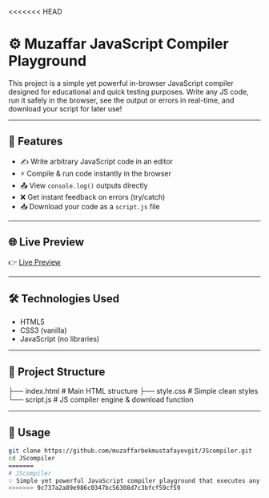 <<<<<<< HEAD
# ⚙️ Muzaffar JavaScript Compiler Playground

This project is a simple yet powerful in-browser JavaScript compiler designed for educational and quick testing purposes. Write any JS code, run it safely in the browser, see the output or errors in real-time, and download your script for later use!

---

## 🚀 Features

- ✍️ Write arbitrary JavaScript code in an editor
- ⚡ Compile & run code instantly in the browser
- 📤 View `console.log()` outputs directly
- ❌ Get instant feedback on errors (try/catch)
- 📥 Download your code as a `script.js` file

---

## 🌐 Live Preview

👉 [Live Preview](https://glittery-sorbet-571888.netlify.app/)

---

## 🛠 Technologies Used

- HTML5
- CSS3 (vanilla)
- JavaScript (no libraries)

---

## 📂 Project Structure

├── index.html # Main HTML structure
├── style.css # Simple clean styles
└── script.js # JS compiler engine & download function

---

## 🔧 Usage
```bash
git clone https://github.com/muzaffarbekmustafayevgit/JScompiler.git
cd JScompiler
=======
# JScompiler
💡 Simple yet powerful JavaScript compiler playground that executes any JS code, displays output and errors, and allows you to download your code as script.js.
>>>>>>> 9c737a2a89e986c0347bc56308d7c3bfcf59cf59

